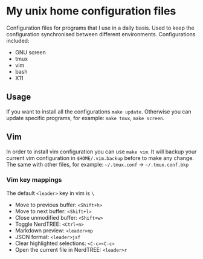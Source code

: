 # My unix home configuration files

Configuration files for programs that I use in a daily basis. Used to keep the configuration synchronised between different environments. Configurations included:

- GNU screen
- tmux
- vim
- bash
- X11

## Usage

If you want to install all the configurations `make update`. Otherwise you can update specific programs, for example: `make tmux`, `make screen`.

## Vim 

In order to install vim configuration you can use `make vim`. 
It will backup your current vim configuration in `$HOME/.vim.backup` before to make any change. The same with other files, for example: `~/.tmux.conf` -> `~/.tmux.conf.bkp`

### Vim key mappings

The default `<leader>` key in vim is `\`

- Move to previous buffer: `<Shift+h>`
- Move to next buffer: `<Shift+l>`
- Close unmodified buffer: `<Shift+w>`
- Toggle NerdTREE: `<Ctrl+n>`
- Markdown preview: `<leader>mp`
- JSON format: `<leader>jsf`
- Clear highlighted selections: `<C-c><C-c>`
- Open the current file in NerdTREE: `<leader>r`

